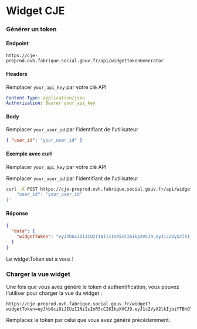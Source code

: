 # Widget CJE

### Générer un token

#### Endpoint

```
https://cje-preprod.ovh.fabrique.social.gouv.fr/api/widgetTokenGenerator
```

#### Headers

Remplacer `your_api_key` par votre clé API

```yaml
Content-Type: application/json
Authorization: Bearer your_api_key
```

#### Body

Remplacer `your_user_id` par l'identifiant de l'utilisateur

```json
{ "user_id": "your_user_id" }
```

#### Exemple avec curl

Remplacer `your_api_key` par votre clé API

Remplacer `your_user_id` par l'identifiant de l'utilisateur

```bash
curl -X POST https://cje-preprod.ovh.fabrique.social.gouv.fr/api/widgetTokenGenerator -H "Content-Type: application/json" -H "Authorization: Bearer your_api_key" -d '{
    "user_id": "your_user_id"
}'
```

#### Réponse

```json
{
  "data": {
    "widgetToken": "eyJhbGciOiJIUzI1NiIsInR5cCI6IkpXVCJ9.eyJ1c2VyX2lkIjoiYTBhOTQ4ZGE3NGM5ZjYxNzVkZjQzN2E2ZTNhODI3MzI6NTcxNjgwZWNhMDA5ZDQ2NzU0ZmJkNjM2YWM5ZWJjNGMiMDJpYXQiOjE3Mjk1MTIyMTAsImV4cCI6MTcyOTU5ODYxMH0.u7a6lM2Lgfnq_1e3x11lKJG5oZ5Hz6U24KK8K0XwWHk"
  }
}
```

Le widgetToken est à vous !

### Charger la vue widget

Une fois que vous avez généré le token d'authentification, vous pouvez l'utiliser pour charger la vue du widget :

```
https://cje-preprod.ovh.fabrique.social.gouv.fr/widget?widgetToken=eyJhbGciOiJIUzI1NiIsInR5cCI6IkpXVCJ9.eyJ1c2VyX2lkIjoiYTBhOTQ4ZGE3NGM5ZjYxNzVkZjQzN2E2ZTNhODI3MzI6NTcxNjgwZWNhMDA5ZDQ2NzU0ZmJkNjM2YWM5ZWJjNGMiMDJpYXQiOjE3Mjk1MTIyMTAsImV4cCI6MTcyOTU5ODYxMH0.u7a6lM2Lgfnq_1e3x11lKJG5oZ5Hz6U24KK8K0XwWHk
```

Remplacez le token par celui que vous avez généré précédemment.
